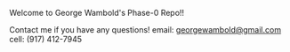 Welcome to George Wambold's Phase-0 Repo!!

Contact me if you have any questions!
email: georgewambold@gmail.com
cell: (917) 412-7945